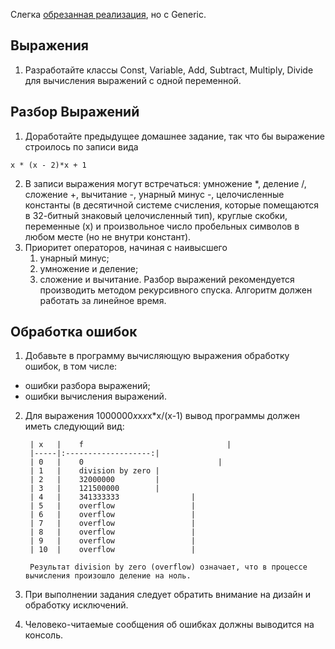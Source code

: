 Слегка [обрезанная реализация](https://github.com/NelosG/-NGit/tree/master/Java%20HM/2.1/Generic), но с Generic.

## Выражения
1. Разработайте классы Const, Variable, Add, Subtract, Multiply, Divide для вычисления выражений с одной переменной.

## Разбор Выражений
1. Доработайте предыдущее домашнее задание, так что бы выражение строилось по записи вида
```
x * (x - 2)*x + 1
```
2. В записи выражения могут встречаться: умножение \*, деление /, сложение +, вычитание -, унарный минус -, целочисленные константы (в десятичной системе счисления, которые помещаются в 32-битный знаковый целочисленный тип), круглые скобки, переменные (x) и произвольное число пробельных символов в любом месте (но не внутри констант).
3. Приоритет операторов, начиная с наивысшего
	1. унарный минус;
	2. умножение и деление;
	3. сложение и вычитание.
Разбор выражений рекомендуется производить методом рекурсивного спуска. Алгоритм должен работать за линейное время.

## Обработка ошибок
1. Добавьте в программу вычисляющую выражения обработку ошибок, в том числе:
- ошибки разбора выражений;
- ошибки вычисления выражений.
2. Для выражения 1000000*x*x*x*x*x/(x-1) вывод программы должен иметь следующий вид:

		| x   |    f								|
		|-----|:-------------------:|
		| 0   |    0							  |
		| 1   |    division by zero |
		| 2   |    32000000         |
		| 3   |    121500000        |
		| 4   |    341333333				|
		| 5   |    overflow					|
		| 6   |    overflow					|
		| 7   |    overflow					|
		| 8   |    overflow					|
		| 9   |    overflow					|
		| 10  |    overflow					|

		Результат division by zero (overflow) означает, что в процессе вычисления произошло деление на ноль.

3. При выполнении задания следует обратить внимание на дизайн и обработку исключений.

4. Человеко-читаемые сообщения об ошибках должны выводится на консоль.
